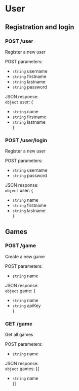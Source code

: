 # User

## Registration and login

### **POST** /user
Register a new user

POST parameters:

-	`string` username
-	`string` firstname
-	`string` lastname
-	`string` password

JSON response:  
`object` user: {

-	`string` name
-	`string` firstname
-	`string` lastname  
}


### **POST** /user/login
Register a new user

POST parameters:

-	`string` username
-	`string` password

JSON response:  
`object` user: {

-	`string` name
-	`string` firstname
-	`string` lastname  
}

## Games


### **POST** /game
Create a new game

POST parameters:  

-	`string` name

JSON response:  
`object` game: {
-	`string` name
-	`string` apiKey  
}

### **GET** /game
Get all games

POST parameters:

-	`string` name

JSON response:  
`object` games: [{

-	`string` name  
}]
